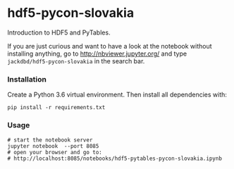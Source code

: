 # hdf5-pycon-slovakia

Introduction to HDF5 and PyTables.

If you are just curious and want to have a look at the notebook without installing anything, go to http://nbviewer.jupyter.org/ and type `jackdbd/hdf5-pycon-slovakia` in the search bar.

### Installation

Create a Python 3.6 virtual environment. Then install all dependencies with:

```
pip install -r requirements.txt
```

### Usage

```
# start the notebook server
jupyter notebook  --port 8085
# open your browser and go to:
# http://localhost:8085/notebooks/hdf5-pytables-pycon-slovakia.ipynb
```